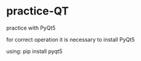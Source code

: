 # practice-QT
practice with PyQt5 

for correct operation it is necessary to install PyQt5

using: pip install pyqt5
